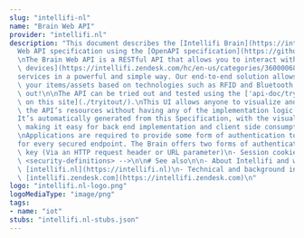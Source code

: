 ```yaml
---
slug: "intellifi-nl"
name: "Brain Web API"
provider: "intellifi.nl"
description: "This document describes the [Intellifi Brain](https://intellifi.zendesk.com/hc/en-us/categories/360000685454)\n\
  Web API specification using the [OpenAPI specification](https://github.com/OAI/OpenAPI-Specification).\n\
  \nThe Brain Web API is a RESTful API that allows you to interact with the\n[Intellifi\
  \ devices](https://intellifi.zendesk.com/hc/en-us/categories/360000685434) and\n\
  services in a powerful and simple way. Our end-to-end solution allows you to\nlocalize\
  \ your items/assets based on technologies such as RFID and Bluetooth.\n\n# Try it\
  \ out!\n\nThe API can be tried out and tested using the ['api-doc/tryitout' endpoint\
  \ on this site](./tryitout/).\nThis UI allows anyone to visualize and interact with\
  \ the API’s resources without having any of the implementation logic in place.\n\
  It’s automatically generated from this Specification, with the visual documentation\
  \ making it easy for back end implementation and client side consumption.\n\n# Authentication\n\
  \nApplications are required to provide some form of authentication to the API\n\
  for every secured endpoint. The Brain offers two forms of authentication.\n\n- API\
  \ key (Via an HTTP request header or URL parameter)\n- Session cookie\n\n<!-- ReDoc-Inject:\
  \ <security-definitions> -->\n\n# See also\n\n- About Intellifi and what we do:\
  \ [intellifi.nl](https://intellifi.nl)\n- Technical and background information:\
  \ [intellifi.zendesk.com](https://intellifi.zendesk.com)\n"
logo: "intellifi.nl-logo.png"
logoMediaType: "image/png"
tags:
- name: "iot"
stubs: "intellifi.nl-stubs.json"
---
```


